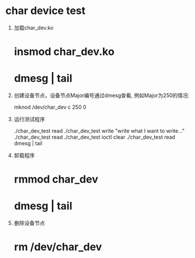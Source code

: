 char device test
====

1. 加载char_dev.ko

	# insmod char_dev.ko
	# dmesg | tail


2. 创建设备节点，设备节点Major编号通过dmesg查看, 例如Major为250的情况: 

	mknod /dev/char_dev c 250 0

3. 运行测试程序

	./char_dev_test read
	./char_dev_test write "write what I want to write..."
	./char_dev_test read
	./char_dev_test ioctl clear
	./char_dev_test read
	dmesg | tail

4. 卸载程序

	# rmmod char_dev
	# dmesg | tail

5. 删除设备节点

	# rm /dev/char_dev
